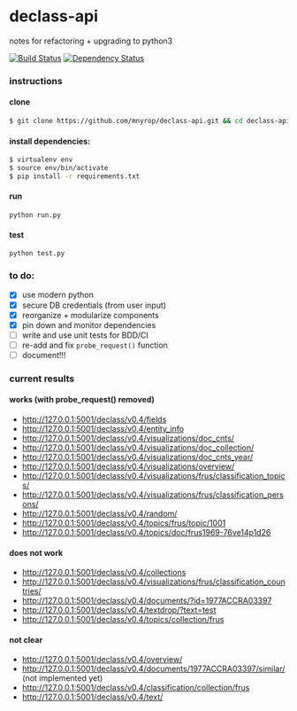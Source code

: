 # declass-api
notes for refactoring + upgrading to python3

[![Build Status](https://travis-ci.org/mnyrop/declass-api.svg?branch=master)](https://travis-ci.org/mnyrop/declass-api)
[![Dependency Status](https://gemnasium.com/badges/github.com/mnyrop/declass-api.svg)](https://gemnasium.com/github.com/mnyrop/declass-api)

### instructions

#### clone
```sh
$ git clone https://github.com/mnyrop/declass-api.git && cd declass-api
```

#### install dependencies:
```sh
$ virtualenv env
$ source env/bin/activate
$ pip install -r requirements.txt
```

#### run

`python run.py`

#### test

`python test.py`


### to do:
- [x] use modern python
- [x] secure DB credentials (from user input)
- [x] reorganize + modularize components
- [x] pin down and monitor dependencies
- [ ] write and use unit tests for BDD/CI
- [ ] re-add and fix `probe_request()` function
- [ ] document!!!

### current results

#### works (with probe_request() removed)
- http://127.0.0.1:5001/declass/v0.4/fields
- http://127.0.0.1:5001/declass/v0.4/entity_info
- http://127.0.0.1:5001/declass/v0.4/visualizations/doc_cnts/
- http://127.0.0.1:5001/declass/v0.4/visualizations/doc_collection/
- http://127.0.0.1:5001/declass/v0.4/visualizations/doc_cnts_year/
- http://127.0.0.1:5001/declass/v0.4/visualizations/overview/
- http://127.0.0.1:5001/declass/v0.4/visualizations/frus/classification_topics/
- http://127.0.0.1:5001/declass/v0.4/visualizations/frus/classification_persons/
- http://127.0.0.1:5001/declass/v0.4/random/
- http://127.0.0.1:5001/declass/v0.4/topics/frus/topic/1001
- http://127.0.0.1:5001/declass/v0.4/topics/doc/frus1969-76ve14p1d26

#### does not work
- http://127.0.0.1:5001/declass/v0.4/collections
- http://127.0.0.1:5001/declass/v0.4/visualizations/frus/classification_countries/
- http://127.0.0.1:5001/declass/v0.4/documents/?id=1977ACCRA03397
- http://127.0.0.1:5001/declass/v0.4/textdrop/?text=test
- http://127.0.0.1:5001/declass/v0.4/topics/collection/frus

#### not clear
- http://127.0.0.1:5001/declass/v0.4/overview/
- http://127.0.0.1:5001/declass/v0.4/documents/1977ACCRA03397/similar/ (not implemented yet)
- http://127.0.0.1:5001/declass/v0.4/classification/collection/frus
- http://127.0.0.1:5001/declass/v0.4/text/
